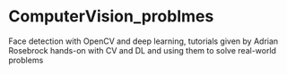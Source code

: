 # ComputerVision_problmes
Face detection with OpenCV and deep learning, tutorials given by Adrian Rosebrock 
hands-on with CV and DL and using them to solve real-world problems
